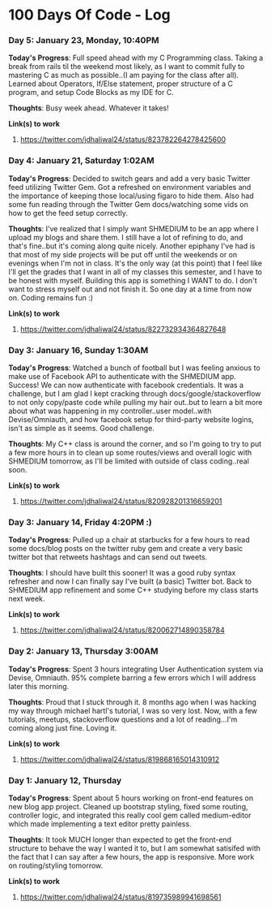 # 100 Days Of Code - Log

### Day 5: January 23, Monday, 10:40PM

**Today's Progress**: Full speed ahead with my C Programming class. Taking a break from rails til the weekend most likely, as I want to commit fully to mastering C as much as possible..(I am paying for the class after all). Learned about Operators, If/Else statement, proper structure of a C program, and setup Code Blocks as my IDE for C.

**Thoughts**: Busy week ahead. Whatever it takes!

**Link(s) to work**
1. https://twitter.com/jdhaliwal24/status/823782264278425600



### Day 4: January 21, Saturday 1:02AM

**Today's Progress**: Decided to switch gears and add a very basic Twitter feed utilizing Twitter Gem. Got a refreshed on environment variables and the importance of keeping those local/using figaro to hide them. Also had some fun reading through the Twitter Gem docs/watching some vids on how to get the feed setup correctly.

**Thoughts**: I've realized that I simply want SHMEDIUM to be an app where I upload my blogs and share them. I still have a lot of refining to do, and that's fine..but it's coming along quite nicely. Another epiphany I've had is that most of my side projects will be put off until the weekends or on evenings when I'm not in class. It's the only way (at this point) that I feel like I'll get the grades that I want in all of my classes this semester, and I have to be honest with myself. Building this app is something I WANT to do. I don't want to stress myself out and not finish it. So one day at a time from now on. Coding remains fun :)

**Link(s) to work**
1. https://twitter.com/jdhaliwal24/status/822732934364827648


### Day 3: January 16, Sunday 1:30AM

**Today's Progress**: Watched a bunch of football but I was feeling anxious to make use of Facebook API to authenticate with the SHMEDIUM app. Success! We can now authenticate with facebook credentials. It was a challenge, but I am glad I kept cracking through docs/google/stackoverflow to not only copy/paste code while pulling my hair out..but to learn a bit more about what was happening in my controller..user model..with Devise/Omniauth, and how facebook setup for third-party website logins, isn't as simple as it seems. Good challenge. 

**Thoughts**: My C++ class is around the corner, and so I'm going to try to put a few more hours in to clean up some routes/views and overall logic with SHMEDIUM tomorrow, as I'll be limited with outside of class coding..real soon.

**Link(s) to work**
1. https://twitter.com/jdhaliwal24/status/820928201316659201

### Day 3: January 14, Friday 4:20PM :)

**Today's Progress**: Pulled up a chair at starbucks for a few hours to read some docs/blog posts on the twitter ruby gem and create a very basic twitter bot that retweets hashtags and can send out tweets.

**Thoughts**: I should have built this sooner! It was a good ruby syntax refresher and now I can finally say I've built (a basic) Twitter bot. Back to SHMEDIUM app refinement and some C++ studying before my class starts next week. 

**Link(s) to work**
1. https://twitter.com/jdhaliwal24/status/820062714890358784

### Day 2: January 13, Thursday 3:00AM

**Today's Progress**: Spent 3 hours integrating User Authentication system via Devise, Omniauth. 95% complete barring a few errors which I will address later this morning. 

**Thoughts**: Proud that I stuck through it. 8 months ago when I was hacking my way through michael hartl's tutorial, I was so very lost. Now, with a few tutorials, meetups, stackoverflow questions and a lot of reading...I'm coming along just fine. Loving it.  

**Link(s) to work**
1. https://twitter.com/jdhaliwal24/status/819868165014310912


### Day 1: January 12, Thursday

**Today's Progress**: Spent about 5 hours working on front-end features on new blog app project. Cleaned up bootstrap styling, fixed some routing, controller logic, and integrated this really cool gem called medium-editor which made implementing a text editor pretty painless.

**Thoughts**: It took MUCH longer than expected to get the front-end structure to behave the way I wanted it to, but I am somewhat satisifed with the fact that I can say after a few hours, the app is responsive. More work on routing/styling tomorrow. 

**Link(s) to work**
1. https://twitter.com/jdhaliwal24/status/819735989941698561




